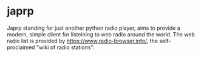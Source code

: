 # japrp

Japrp standing for just another python radio player, aims to provide a modern, simple client for listeining to web radio around the world. The web radio list is provided by https://www.radio-browser.info/, the self-proclaimed "wiki of radio stations". 
